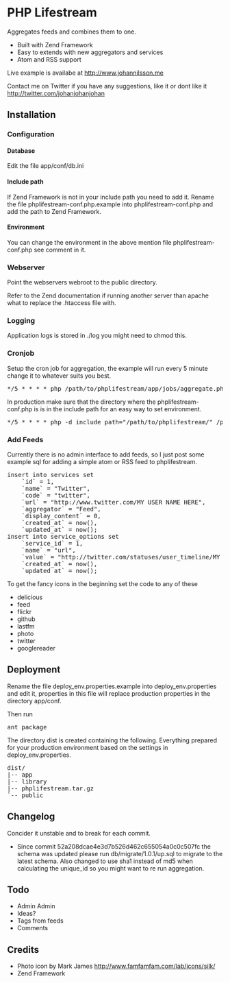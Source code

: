 PHP Lifestream
==============

Aggregates feeds and combines them to one.

* Built with Zend Framework
* Easy to extends with new aggregators and services
* Atom and RSS support

Live example is availabe at <http://www.johannilsson.me>

Contact me on Twitter if you have any suggestions, like it or dont like it 
<http://twitter.com/johanjohanjohan>

Installation
------------

### Configuration

#### Database

Edit the file app/conf/db.ini

#### Include path

If Zend Framework is not in your include path you need to add it. Rename the 
file phplifestream-conf.php.example into phplifestream-conf.php and add the path
to Zend Framework.

#### Environment

You can change the environment in the above mention file phplifestream-conf.php
see comment in it.

### Webserver

Point the webservers webroot to the public directory. 

Refer to the Zend documentation if running another server than apache what to 
replace the .htaccess file with.

### Logging

Application logs is stored in ./log you might need to chmod this.

### Cronjob

Setup the cron job for aggregation, the example will run every 5 minute change it
to whatever suits you best.

<pre>
*/5 * * * * php /path/to/phplifestream/app/jobs/aggregate.php >> /dev/null
</pre>

In production make sure that the directory where the phplifestream-conf.php is is
in the include path for an easy way to set environment.

<pre>
*/5 * * * * php -d include_path="/path/to/phplifestream/" /path/to/phplifestream/app/jobs/aggregate.php
</pre>

### Add Feeds

Currently there is no admin interface to add feeds, so I just post some example
sql for adding a simple atom or RSS feed to phplifestream.

<pre>
insert into services set
    `id` = 1, 
    `name` = "Twitter", 
    `code` = "twitter",
    `url` = "http://www.twitter.com/MY USER NAME HERE", 
    `aggregator` = "Feed",
    `display_content` = 0,
    `created_at` = now(), 
    `updated_at` = now();
insert into service_options set 
    `service_id` = 1,
    `name` = "url", 
    `value` = "http://twitter.com/statuses/user_timeline/MY ID HERE",
    `created_at` = now(), 
    `updated_at` = now();
</pre>

To get the fancy icons in the beginning set the code to any of these

* delicious
* feed
* flickr
* github
* lastfm
* photo
* twitter
* googlereader  

Deployment
----------

Rename the file deploy_env.properties.example into deploy_env.properties and edit
it, properties in this file will replace production properties in the directory
app/conf.

Then run

<pre>
ant package
</pre>

The directory dist is created containing the following. Everything prepared for
your production environment based on the settings in deploy_env.properties.

<pre>
dist/
|-- app
|-- library
|-- phplifestream.tar.gz
`-- public
</pre>

Changelog
---------

Concider it unstable and to break for each commit.

* Since commit 52a208dcae4e3d7b526d462c655054a0c0c507fc the schema was updated
  please run db/migrate/1.0.1/up.sql to migrate to the latest schema. Also changed
  to use sha1 instead of md5 when calculating the unique_id so you might want to
  re run aggregation.

Todo
----

* Admin Admin
* Ideas?
* Tags from feeds
* Comments

Credits
-------

* Photo icon by Mark James <http://www.famfamfam.com/lab/icons/silk/>
* Zend Framework
